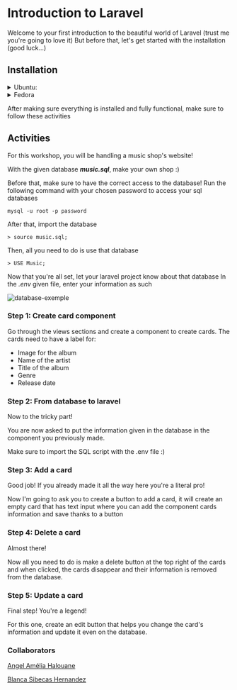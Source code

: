 # Introduction to Laravel

Welcome to your first introduction to the beautiful world of Laravel (trust me you're going to love it)
But before that, let's get started with the installation (good luck...)

## Installation

<details>
  <summary>Ubuntu:</summary>

Let's first install a webserver to host the Laravel application. You can either use [Apache](https://httpd.apache.org/) or [Nginx](https://www.nginx.com/) web server. 

But let's all use Apache to not get lost...

## Step 1: Apache2

1 - Install apache2, type:
```
sudo apt install apache2
```
2- Once installed, Apache should be running. If it's not, for whatever reason, start it:
```
sudo systemctl start apache2
```
3- Then enable it to start on boot time.
```
sudo systemctl enable apache2
```
3- To verify the status of Apache, execute:
```
sudo systemctl status apache2
```

## Step 2: PHP

Laravel 8 requires PHP 7.3 or above. Thankfully, PHP 7.4 is available in Ubuntu repositories. So, install PHP and the following PHP extensions.
```
sudo apt install php libapache2-mod-php php-mbstring php-cli php-bcmath php-json php-xml php-zip php-pdo php-common php-tokenizer php-mysql
```

When the installation is complete, verify the PHP version.
```
php -v
```

Make sure to at least have the ***PHP 8.0.23 version*** installed!

## Step 3: Create Database for Laravel Application

Next up, we will create a database for the Laravel application.

But first, we need to install MySQL. 
This is a tricky part so 
***If you meet any issue, feel free to come to me :)***

Now that MySQL is installed, let's create our project's database!
```
sudo mysql -u root -p
```
Once logged in create the database, and database user, and grant all privileges to the database user.
```
> CREATE DATABASE laravel_db;
```

```
> CREATE USER 'laravel_user'@'localhost' IDENTIFIED BY 'secretpassword';
```
```
> GRANT ALL ON laravel_db.* TO 'laravel_user'@'localhost';
```
```
> FLUSH PRIVILEGES;
```
```
> QUIT;
```

## Step 4: Install Composer
Composer is a dependency package manager for PHP. It provides a framework for managing libraries and dependencies and required dependencies. To use Laravel, first install composer.

To download Composer, invoke the command shown.
```
curl -sS https://getcomposer.org/installer | php
```
Next, move the composer file to the /usr/local/bin path.
```
sudo mv composer.phar /usr/local/bin/composer
```
Assign execute permission:
```
sudo chmod +x /usr/local/bin/composer
```
Verify the Composer version installed:
```
composer --version
```

Make sure to at least have the ***Composer version 2.5.1*** installed!
## Step 5: Install Laravel 8 on Ubuntu
Congratulations!! You're almost there!!
With Composer installed, the next course of action is to install Laravel.

Now, install Laravel using the composer command, type:
```
sudo composer create-project laravel-introduction-workshop
```

You project is now installed, you can access to it
```
cd laravel-introduction-workshop
  php artisan
```

Now to run your project, all you need to do is run the following command and click the link given!
```
php artisan serve 
```

Congratulations! You have successfully installed Laravel, now have fun :)

## Step 6: Configure Apache to serve Laravel site
Lastly, we need to set up the Apache webserver to host the Laravel site. For that to happen, we need to create a virtual host file.
```
sudo vim /etc/apache2/sites-available/laravel.conf
```
Next, past the content shown and replace the example.com ServerName directive with the FQDN or public IP of the server ( Or private IP in case the server is on a LAN network ).
```
<VirtualHost *:80>
ServerName example.com
ServerAdmin admin@example.com
DocumentRoot /var/www/html/laravelapp/public
<Directory /var/www/html/laravelapp>
AllowOverride All
</Directory>
ErrorLog ${APACHE_LOG_DIR}/error.log
CustomLog ${APACHE_LOG_DIR}/access.log combined
</VirtualHost>
```
Save the changes and exit the file. Next, enable the Laravel site and Apache rewrite module using these two commands.
```
$ sudo a2ensite laravel.conf
```
```
$ sudo a2enmod rewrite
```
To apply the changes, restart Apache.
```
$ sudo systemctl restart apache2
```

## Step 7: Access Laravel from a browser
Finally, to access Laravel visit your server's FQDN or IP address. The default Laravel webpage will be displayed.

</details>

<details>
  <summary>Fedora</summary>

## Step 1: Install PHP

Since it is a PHP framework it is obvious that you must install PHP. So let’s go for it.
```
sudo dnf install php php-common php-cli php-pdo php-mbstring php-zip php-xml php-cli php-json
```

## Step 2: Install MySQL
Follow these [easy step](https://computingforgeeks.com/how-to-install-mysql-8-on-fedora/)***If you meet any issue, feel free to come to me :)***

## Step 3: Install Composer
Composer is a dependencies manager for PHP. So, it is very useful to manage libraries required by our projects and is used to install Laravel.
```
curl -sS https://getcomposer.org/installer | php
```

Then, make sure that Composer can be used globally in the terminal.

```
sudo mv composer.phar /usr/local/bin/composer
sudo chmod +x /usr/local/bin/composer
composer -V
```

## Step 4: Install Laravel

It’s time to install Laravel. So, run this command.
```
composer global require "laravel/installer"
```
Once the installation is finished. You can create a new project. But, first, make Laravel executable available for the system.

```
echo 'export PATH="$PATH:$HOME/.config/composer/vendor/bin"' >> ~/.bashrc
```

Then, close the terminal and open it again. Now, create a project.
```
laravel new laravel-introduction-workshop
```
```
php artisan serve
```
Congratulations! You have successfully installed Laravel, now have fun :)

</details>

After making sure everything is installed and fully functional, make sure to follow these activities

## Activities
For this workshop, you will be handling a music shop's website!

With the given database ***music.sql***, make your own shop :)

Before that, make sure to have the correct access to the database!
Run the following command with your chosen password to access your sql databases
```
mysql -u root -p password
```

After that, import the database

```
> source music.sql;
```

Then, all you need to do is use that database
```
> USE Music;
```
Now that you're all set, let your laravel project know about that database
In the *.env* given file, enter your information as such

![database-exemple](https://github.com/angeleads/Laravel-Workshop/tree/main/resources/laravel-music-database.png)

### Step 1: Create card component
Go through the views sections and create a component to create cards.
The cards need to have a label for:
- Image for the album
- Name of the artist
- Title of the album
- Genre
- Release date

### Step 2: From database to laravel
Now to the tricky part! 

You are now asked to put the information given in the database in the component you previously made.

Make sure to import the SQL script with the .env file :)

### Step 3: Add a card
Good job! If you already made it all the way here you're a literal pro!

Now I'm going to ask you to create a button to add a card, it will create an empty card that has text input where you can add the component cards information and save thanks to a button

### Step 4: Delete a card
Almost there!

Now all you need to do is make a delete button at the top right of the cards and when clicked, the cards disappear and their information is removed from the database.

### Step 5: Update a card
Final step! You're a legend!

For this one, create an edit button that helps you change the card's information and update it even on the database.


### Collaborators

[Angel Amélia Halouane](https://github.com/angeleads)

[Blanca Sibecas Hernandez](https://github.com/bsibecas)